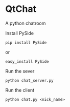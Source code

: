QtChat
======

A python chatroom 


Install PySide


    pip install PySide


    
or

    easy_install PySide
    
    
Run the sever


    python chat_server.py
    

Run the client

    python chat.py <nick_name>
    
